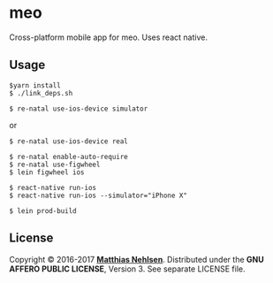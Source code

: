 # meo

Cross-platform mobile app for meo. Uses react native.

## Usage

    $yarn install
    $ ./link_deps.sh
    
    $ re-natal use-ios-device simulator

or

    $ re-natal use-ios-device real

    $ re-natal enable-auto-require
    $ re-natal use-figwheel
    $ lein figwheel ios

    $ react-native run-ios
    $ react-native run-ios --simulator="iPhone X"

    $ lein prod-build


## License

Copyright © 2016-2017 **[Matthias Nehlsen](http://www.matthiasnehlsen.com)**. Distributed under the **GNU AFFERO PUBLIC LICENSE**, Version 3. See separate LICENSE file.
